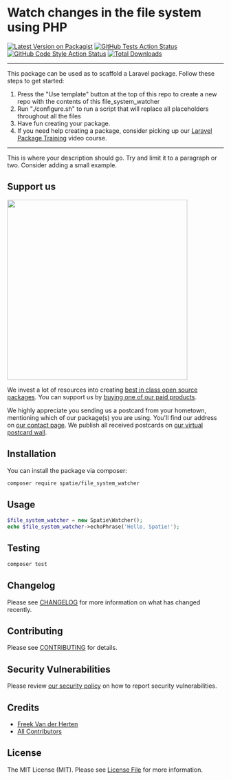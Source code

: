# Watch changes in the file system using PHP

[![Latest Version on Packagist](https://img.shields.io/packagist/v/spatie/file_system_watcher.svg?style=flat-square)](https://packagist.org/packages/spatie/file_system_watcher)
[![GitHub Tests Action Status](https://img.shields.io/github/workflow/status/spatie/file_system_watcher/run-tests?label=tests)](https://github.com/spatie/file_system_watcher/actions?query=workflow%3ATests+branch%3Amaster)
[![GitHub Code Style Action Status](https://img.shields.io/github/workflow/status/spatie/file_system_watcher/Check%20&%20fix%20styling?label=code%20style)](https://github.com/spatie/file_system_watcher/actions?query=workflow%3A"Check+%26+fix+styling"+branch%3Amaster)
[![Total Downloads](https://img.shields.io/packagist/dt/spatie/file_system_watcher.svg?style=flat-square)](https://packagist.org/packages/spatie/file_system_watcher)

---
This package can be used as to scaffold a Laravel package. Follow these steps to get started:

1. Press the "Use template" button at the top of this repo to create a new repo with the contents of this file_system_watcher
2. Run "./configure.sh" to run a script that will replace all placeholders throughout all the files
3. Have fun creating your package.
4. If you need help creating a package, consider picking up our <a href="https://laravelpackage.training">Laravel Package Training</a> video course.
---

This is where your description should go. Try and limit it to a paragraph or two. Consider adding a small example.

## Support us

[<img src="https://github-ads.s3.eu-central-1.amazonaws.com/file-system-watcher.jpg?t=1" width="419px" />](https://spatie.be/github-ad-click/file-system-watcher)

We invest a lot of resources into creating [best in class open source packages](https://spatie.be/open-source). You can support us by [buying one of our paid products](https://spatie.be/open-source/support-us).

We highly appreciate you sending us a postcard from your hometown, mentioning which of our package(s) you are using. You'll find our address on [our contact page](https://spatie.be/about-us). We publish all received postcards on [our virtual postcard wall](https://spatie.be/open-source/postcards).

## Installation

You can install the package via composer:

```bash
composer require spatie/file_system_watcher
```

## Usage

```php
$file_system_watcher = new Spatie\Watcher();
echo $file_system_watcher->echoPhrase('Hello, Spatie!');
```

## Testing

```bash
composer test
```

## Changelog

Please see [CHANGELOG](CHANGELOG.md) for more information on what has changed recently.

## Contributing

Please see [CONTRIBUTING](.github/CONTRIBUTING.md) for details.

## Security Vulnerabilities

Please review [our security policy](../../security/policy) on how to report security vulnerabilities.

## Credits

- [Freek Van der Herten](https://github.com/freekmurze)
- [All Contributors](../../contributors)

## License

The MIT License (MIT). Please see [License File](LICENSE.md) for more information.
